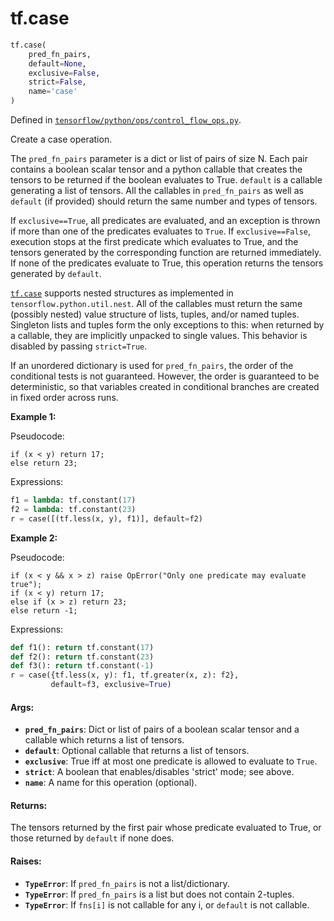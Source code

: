 <div itemscope itemtype="http://developers.google.com/ReferenceObject">
<meta itemprop="name" content="tf.case" />
<meta itemprop="path" content="Stable" />
</div>

# tf.case

``` python
tf.case(
    pred_fn_pairs,
    default=None,
    exclusive=False,
    strict=False,
    name='case'
)
```



Defined in [`tensorflow/python/ops/control_flow_ops.py`](/code/stable/tensorflow/python/ops/control_flow_ops.py).

Create a case operation.

The `pred_fn_pairs` parameter is a dict or list of pairs of size N.
Each pair contains a boolean scalar tensor and a python callable that
creates the tensors to be returned if the boolean evaluates to True.
`default` is a callable generating a list of tensors. All the callables
in `pred_fn_pairs` as well as `default` (if provided) should return the same
number and types of tensors.

If `exclusive==True`, all predicates are evaluated, and an exception is
thrown if more than one of the predicates evaluates to `True`.
If `exclusive==False`, execution stops at the first predicate which
evaluates to True, and the tensors generated by the corresponding function
are returned immediately. If none of the predicates evaluate to True, this
operation returns the tensors generated by `default`.

<a href="../tf/case.md"><code>tf.case</code></a> supports nested structures as implemented in
`tensorflow.python.util.nest`. All of the callables must return the same
(possibly nested) value structure of lists, tuples, and/or named tuples.
Singleton lists and tuples form the only exceptions to this: when returned by
a callable, they are implicitly unpacked to single values. This
behavior is disabled by passing `strict=True`.

If an unordered dictionary is used for `pred_fn_pairs`, the order of the
conditional tests is not guaranteed. However, the order is guaranteed to be
deterministic, so that variables created in conditional branches are created
in fixed order across runs.

**Example 1:**

Pseudocode:

```
if (x < y) return 17;
else return 23;
```

Expressions:

```python
f1 = lambda: tf.constant(17)
f2 = lambda: tf.constant(23)
r = case([(tf.less(x, y), f1)], default=f2)
```

**Example 2:**

Pseudocode:

```
if (x < y && x > z) raise OpError("Only one predicate may evaluate true");
if (x < y) return 17;
else if (x > z) return 23;
else return -1;
```

Expressions:

```python
def f1(): return tf.constant(17)
def f2(): return tf.constant(23)
def f3(): return tf.constant(-1)
r = case({tf.less(x, y): f1, tf.greater(x, z): f2},
         default=f3, exclusive=True)
```

#### Args:

* <b>`pred_fn_pairs`</b>: Dict or list of pairs of a boolean scalar tensor and a
                 callable which returns a list of tensors.
* <b>`default`</b>: Optional callable that returns a list of tensors.
* <b>`exclusive`</b>: True iff at most one predicate is allowed to evaluate to `True`.
* <b>`strict`</b>: A boolean that enables/disables 'strict' mode; see above.
* <b>`name`</b>: A name for this operation (optional).


#### Returns:

The tensors returned by the first pair whose predicate evaluated to True, or
those returned by `default` if none does.


#### Raises:

* <b>`TypeError`</b>: If `pred_fn_pairs` is not a list/dictionary.
* <b>`TypeError`</b>: If `pred_fn_pairs` is a list but does not contain 2-tuples.
* <b>`TypeError`</b>: If `fns[i]` is not callable for any i, or `default` is not
             callable.
